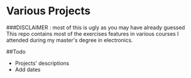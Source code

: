 Various Projects
================

###DISCLAIMER : most of this is ugly as you may have already guessed
This repo contains most of the exercises features in various courses I attended during my master's degree in electronics.

##Todo
- Projects' descriptions
- Add dates



